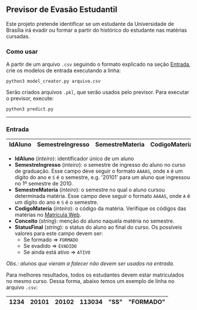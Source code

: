 ## Previsor de Evasão Estudantil
Este projeto pretende identificar se um estudante da Universidade de Brasília irá evadir ou formar a partir do histórico do estudante nas matérias cursadas.

### Como usar
A partir de um arquivo `.csv` seguindo o formato explicado na seção [Entrada](#entrada), crie os modelos de entrada executando a linha:

`python3 model_creator.py arquivo.csv`

Serão criados arquivos `.pkl`, que serão usados pelo previsor. Para executar o previsor, execute:

`python3 predict.py`

--------------------------------------------------------------------------------

### Entrada

| IdAluno | SemestreIngresso | SemestreMateria |  CodigoMateria | Conceito | StatusFinal |
|---------|------------------|-----------------|----------------|----------|-------------|

+ **IdAluno** (*inteiro*): identificador único de um aluno
+ **SemestreIngresso** (*inteiro*): o semestre de ingresso do aluno no curso de graduação. Esse campo deve seguir o formato `AAAAS`, onde `A` é um dígito do ano e `S` é o semestre, e.g. '20101' para um aluno que ingressou no 1º semestre de 2010.
+ **SemestreMateria** (*inteiro*): o semestre no qual o aluno cursou determinada matéria. Esse campo deve seguir o formato `AAAAS`, onde `A` é um dígito do ano e `S` é o semestre.
+ **CodigoMateria** (*inteiro*): o código da matéria. Verifique os códigos das matérias no [Matrícula Web](https://matriculaweb.unb.br/).
+ **Conceito** (*string*): menção do aluno naquela matéria no semestre.
+ **StatusFinal** (*string*): o status do aluno ao final do curso. Os possíveis valores para este campo devem ser:
  + Se formado => `FORMADO`
  + Se evadido => `EVADIDO`
  + Se ainda está ativo => `ATIVO`

*Obs.: alunos que vieram a falecer não devem ser usados na entrada.*

Para melhores resultados, todos os estudantes devem estar matriculados no mesmo curso. Dessa forma, abaixo temos um exemplo de linha no arquivo `.csv`:

| 1234 | 20101 | 20102 |  113034 | "SS" | "FORMADO" |
|------|-------|-------|---------|------|-----------|
